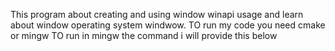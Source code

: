 This program about creating and using window winapi usage and learn about window operating system windwow. 
TO run my code you need cmake or mingw 
TO run in mingw the command i will provide this below 
